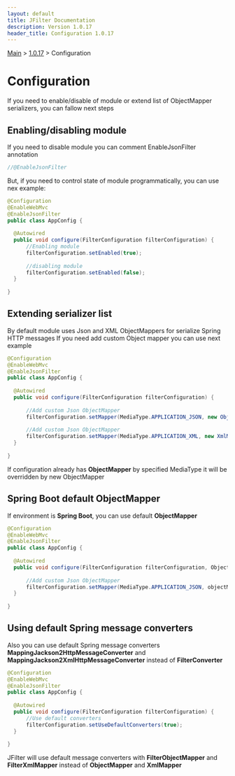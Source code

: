 ```yaml
---
layout: default
title: JFilter Documentation
description: Version 1.0.17
header_title: Configuration 1.0.17
---
```


[Main](../../index.MD) > [1.0.17](../index.MD) > Configuration

# Configuration
If you need to enable/disable of module or extend list of ObjectMapper serializers, you can fallow next steps

## Enabling/disabling module
If you need to disable module you can comment EnableJsonFilter annotation
```java
//@EnableJsonFilter
```
But, if you need to control state of module programmatically, you can use nex example:

```java
@Configuration
@EnableWebMvc
@EnableJsonFilter
public class AppConfig {
  
  @Autowired
  public void configure(FilterConfiguration filterConfiguration) {      
      //Enabling module
      filterConfiguration.setEnabled(true);
      
      //disabling module
      filterConfiguration.setEnabled(false);
  }
    
}
```

## Extending serializer list
By default module uses Json and XML ObjectMappers for serialize Spring HTTP messages
If you need add custom Object mapper you can use next example
```java
@Configuration
@EnableWebMvc
@EnableJsonFilter
public class AppConfig {
  
  @Autowired
  public void configure(FilterConfiguration filterConfiguration) { 
  
      //Add custom Json ObjectMapper
      filterConfiguration.setMapper(MediaType.APPLICATION_JSON, new ObjectMapper());    
      
      //Add custom Json ObjectMapper
      filterConfiguration.setMapper(MediaType.APPLICATION_XML, new XmlMapper());     
  }
    
}
```
If configuration already has **ObjectMapper** by specified MediaType it will be overridden by new ObjectMapper

## Spring Boot default ObjectMapper
If environment is **Spring Boot**, you can use default **ObjectMapper**

```java
@Configuration
@EnableWebMvc
@EnableJsonFilter
public class AppConfig {
  
  @Autowired
  public void configure(FilterConfiguration filterConfiguration, ObjectMapper objectMapper) { 
  
      //Add custom Json ObjectMapper
      filterConfiguration.setMapper(MediaType.APPLICATION_JSON, objectMapper);     
  }
    
}
```

## Using default Spring message converters
Also you can use default Spring message converters **MappingJackson2HttpMessageConverter** and **MappingJackson2XmlHttpMessageConverter** instead of **FilterConverter**
```java
@Configuration
@EnableWebMvc
@EnableJsonFilter
public class AppConfig {
  
  @Autowired
  public void configure(FilterConfiguration filterConfiguration) {   
      //Use default converters
      filterConfiguration.setUseDefaultConverters(true);   
  }
    
}
```
JFilter will use default message converters with **FilterObjectMapper** and **FilterXmlMapper** instead of **ObjectMapper** and **XmlMapper**